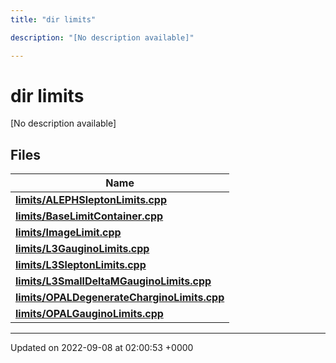 ```yaml
---
title: "dir limits"

description: "[No description available]"

---
```


# dir limits

[No description available]

## Files

| Name           |
| -------------- |
| **[limits/ALEPHSleptonLimits.cpp](/documentation/code/files/alephsleptonlimits_8cpp/#file-limits-alephsleptonlimits-cpp)**  |
| **[limits/BaseLimitContainer.cpp](/documentation/code/files/baselimitcontainer_8cpp/#file-limits-baselimitcontainer-cpp)**  |
| **[limits/ImageLimit.cpp](/documentation/code/files/imagelimit_8cpp/#file-limits-imagelimit-cpp)**  |
| **[limits/L3GauginoLimits.cpp](/documentation/code/files/l3gauginolimits_8cpp/#file-limits-l3gauginolimits-cpp)**  |
| **[limits/L3SleptonLimits.cpp](/documentation/code/files/l3sleptonlimits_8cpp/#file-limits-l3sleptonlimits-cpp)**  |
| **[limits/L3SmallDeltaMGauginoLimits.cpp](/documentation/code/files/l3smalldeltamgauginolimits_8cpp/#file-limits-l3smalldeltamgauginolimits-cpp)**  |
| **[limits/OPALDegenerateCharginoLimits.cpp](/documentation/code/files/opaldegeneratecharginolimits_8cpp/#file-limits-opaldegeneratecharginolimits-cpp)**  |
| **[limits/OPALGauginoLimits.cpp](/documentation/code/files/opalgauginolimits_8cpp/#file-limits-opalgauginolimits-cpp)**  |






-------------------------------

Updated on 2022-09-08 at 02:00:53 +0000
